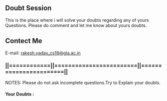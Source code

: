 ## Doubt Session


This is the place where i will solve your doubts regarding any of yours Questions.
Please do comment and let me know about yours doubts.



## Contect Me

E-mail: rakesh.yadav_cs18@gla.ac.in

### ||============||========================||=======================||

NOTES: Please do not ask incomplete questions.Try to Explain your doubts.

#### Your Doubts :
